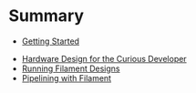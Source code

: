 # Summary

- [Getting Started](./start.md)
<!-- - [Tutorial](./lang/index.md) -->
 - [Hardware Design for the Curious Developer](./lang/tutorial.md)
 - [Running Filament Designs](./lang/run.md)
 - [Pipelining with Filament](./lang/pipelining.md)
<!-- - [Testing](./test/index.md) -->
